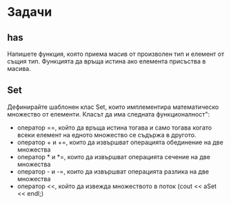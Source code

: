 # Задачи
## has
Напишете функция, която приема масив от произволен тип и елемент от същия тип. Функцията да връща истина ако елемента присъства в масива.

## Set
Дефинирайте шаблонен клас Set, които имплементира математическо множество от елементи. Класът да има следната функционалност":

*	оператор ==, който да връща истина тогава и само тогава когато всеки елемент на едното множество се съдържа в другото.
*	оператор + и +=, които да извършват операцията обединение на две множества
*	оператор * и *=, които да извършват операцията сечение на две множества
*	оператор - и -=, които да извършват операцията разлика на две множества
*	оператор <<, който да извежда множеството в поток (cout << aSet << endl;)
